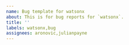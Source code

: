 ```yaml
---
name: Bug template for watsonx
about: This is for bug reports for `watsonx`.
title: ''
labels: watsonx,bug
assignees: aronovic,julianpayne
---
```

